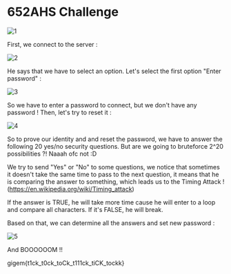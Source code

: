 # 652AHS Challenge
![1](https://user-images.githubusercontent.com/62826765/77844821-9ca5b400-71a1-11ea-8932-a0f7cfb2994c.png)

First, we connect to the server :

![2](https://user-images.githubusercontent.com/62826765/77844857-f908d380-71a1-11ea-8681-1e2655d7832a.png)

He says that we have to select an option. Let's select the first option "Enter password" :

![3](https://user-images.githubusercontent.com/62826765/77844942-92d08080-71a2-11ea-8a0a-e798d71139c8.png)

So we have to enter a password to connect, but we don't have any password !
Then, let's try to reset it :

![4](https://user-images.githubusercontent.com/62826765/77845037-7c76f480-71a3-11ea-89d2-91e07c768897.png)

So to prove our identity and and reset the password, we have to answer the following 20 yes/no security questions. But are we going to bruteforce 2^20 possibilities ?! Naaah ofc not :D

We try to send "Yes" or "No" to some questions, we notice that sometimes it doesn't take the same time to pass to the next question, it means that he is comparing the answer to something, which leads us to the Timing Attack ! (https://en.wikipedia.org/wiki/Timing_attack)

If the answer is TRUE, he will take more time cause he will enter to a loop and compare all characters. If it's FALSE, he will break.

Based on that, we can determine all the answers and set new password :

![5](https://user-images.githubusercontent.com/62826765/77845613-2bb5ca80-71a8-11ea-9dbd-31238bf48ba7.png)

And BOOOOOOM !!

gigem{t1ck_t0ck_toCk_t111ck_tiCK_tockk}
